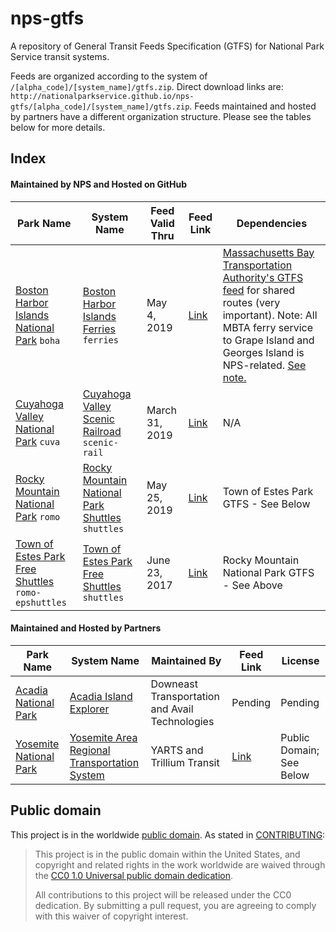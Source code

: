 # nps-gtfs

A repository of General Transit Feeds Specification (GTFS) for National Park Service transit systems.

Feeds are organized according to the system of `/[alpha_code]/[system_name]/gtfs.zip`. Direct download links are: `http://nationalparkservice.github.io/nps-gtfs/[alpha_code]/[system_name]/gtfs.zip`. Feeds maintained and hosted by partners have a different organization structure. Please see the tables below for more details.

## Index

#### Maintained by NPS and Hosted on GitHub
Park Name | System Name | Feed Valid Thru | Feed Link | Dependencies
--------- | ----------- | --------------- | --------- | -----
[Boston Harbor Islands National Park](http://www.nps.gov/boha/index.htm "Boston Harbor Islands National Park") <code>boha</code> | [Boston Harbor Islands Ferries](http://www.bostonharborislands.org/ferryschedule "Boston Harbor Islands Ferries") <code>ferries</code> |  May 4, 2019 | [Link](http://nationalparkservice.github.io/nps-gtfs/boha/ferries/gtfs.zip "Link to BOHA Ferries GTFS") | [Massachusetts Bay Transportation Authority's GTFS feed](https://mbta.com/developers/gtfs "Massachusetts Bay Transportation Authority's GTFS feed") for shared routes (very important). Note: All MBTA ferry service to Grape Island and Georges Island is NPS-related. [See note.](https://github.com/nationalparkservice/nps-gtfs/blob/gh-pages/boha/ferries/IMPORTANT.txt "Note regarding adding MBTA trips to BOHA GTFS")
[Cuyahoga Valley National Park](http://www.nps.gov/cuva "Cuyahoga Valley National Park") <code>cuva</code> | [Cuyahoga Valley Scenic Railroad](http://www.cvsr.com/take-the-train/national-park-scenic/ "Cuyahoga Valley Scenic Railroad") <code>scenic-rail</code> | March 31, 2019 | [Link](http://nationalparkservice.github.io/nps-gtfs/cuva/scenic-rail/gtfs.zip "Link to CUVA Railroad GTFS") | N/A
[Rocky Mountain National Park](http://www.nps.gov/romo/index.htm "Rocky Mountain National Park") <code>romo</code> | [Rocky Mountain National Park Shuttles](http://www.nps.gov/romo/planyourvisit/shuttle_bus_route.htm "Rocky Mountain National Park Shuttles") <code>shuttles</code> | May 25, 2019 | [Link](http://nationalparkservice.github.io/nps-gtfs/romo/shuttles/gtfs.zip "Link to ROMO GTFS") | Town of Estes Park GTFS - See Below
[Town of Estes Park Free Shuttles](http://www.estes.org/shuttles "Town of Estes Park Free Shuttles") <code>romo-epshuttles</code> | [Town of Estes Park Free Shuttles](http://www.estes.org/shuttles "Town of Estes Park Free Shuttles") <code>shuttles</code> | June 23, 2017 | [Link](http://nationalparkservice.github.io/nps-gtfs/romo-epshuttles/shuttles/gtfs.zip "Link to Town of Estes Park GTFS") | Rocky Mountain National Park GTFS - See Above

#### Maintained and Hosted by Partners
Park Name | System Name | Maintained By | Feed Link | License
--------- | ----------- | ------------- | --------- | -----
[Acadia National Park](http://www.nps.gov/acad "Acadia National Park") | [Acadia Island Explorer](http://www.exploreacadia.com/ "Acadia Island Explorer") | Downeast Transportation and Avail Technologies | Pending | Pending
[Yosemite National Park](http://www.nps.gov/yose "Yosemite National Park") | [Yosemite Area Regional Transportation System](http://www.yarts.com "Yosemite Area Regional Transportation System") | YARTS and Trillium Transit | [Link](http://data.trilliumtransit.com/gtfs/yosemite-ca-us/yosemite-ca-us.zip "Link to YARTS GTFS") | Public Domain; See Below


## Public domain

This project is in the worldwide [public domain](LICENSE.md). As stated in [CONTRIBUTING](CONTRIBUTING.md):

> This project is in the public domain within the United States, and copyright and related rights in the work worldwide are waived through the [CC0 1.0 Universal public domain dedication](https://creativecommons.org/publicdomain/zero/1.0/).
>
> All contributions to this project will be released under the CC0 dedication. By submitting a pull request, you are agreeing to comply with this waiver of copyright interest.
